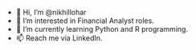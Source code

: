 - 👋 Hi, I’m @nikhillohar
- 👀 I’m interested in Financial Analyst roles.
- 🌱 I’m currently learning Python and R programming.
- 📫 Reach me via LinkedIn. 

<!---
nikhillohar/nikhillohar is a ✨ special ✨ repository because its `README.md` (this file) appears on your GitHub profile.
You can click the Preview link to take a look at your changes.
--->
